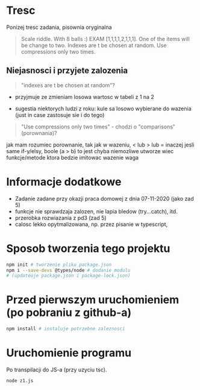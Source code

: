 # Tresc

Ponizej tresc zadania, pisownia oryginalna

> Scale riddle. With 8 balls :) EXAM [1,1,1,1,2,1,1,1]. One of the
> items will be change to two. Indexes are t be chosen at random. 
> Use compressions only two times.

## Niejasnosci i przyjete zalozenia

> "indexes are t be chosen at random"?

- przyjmuje ze zmieniam losowa wartosc w tabeli z 1 na 2

- sugestia niektorych ludzi z roku:
kule sa losowo wybierane do wazenia (just in case zastosuje sie i do tego)

> "Use compressions only two times" - chodzi o "comparisons" (porownania)?

jak mam rozumiec porownanie, tak jak w wazeniu, < lub > lub =
inaczej jesli same if-y/elsy, boole (a > b) to jest chyba niemozliwe
utworze wiec funkcje/metode ktora bedzie imitowac wazenie waga


# Informacje dodatkowe

- Zadanie zadane przy okazji praca domowej z dnia 07-11-2020 (jako zad 5)
- funkcje nie sprawdzaja zalozen, nie lapia bledow (try...catch), itd.
- przerobka rozwiazania z pd3 (zad 5)
- calosc lekko opytmalizowana, np. przez pisanie w typescript,

# Sposob tworzenia tego projektu

```bash
npm init # tworzenie pliku package.json
npm i --save-devs @types/node # dodanie modulu
# (updateuje package.json i package-lock.json)
```
# Przed pierwszym uruchomieniem (po pobraniu z github-a)

```bash
npm install # instaluje potrzebne zaleznosci
```

# Uruchomienie programu

Po transpilacji do JS-a (przy uzyciu tsc).

```bash
node z1.js
```
